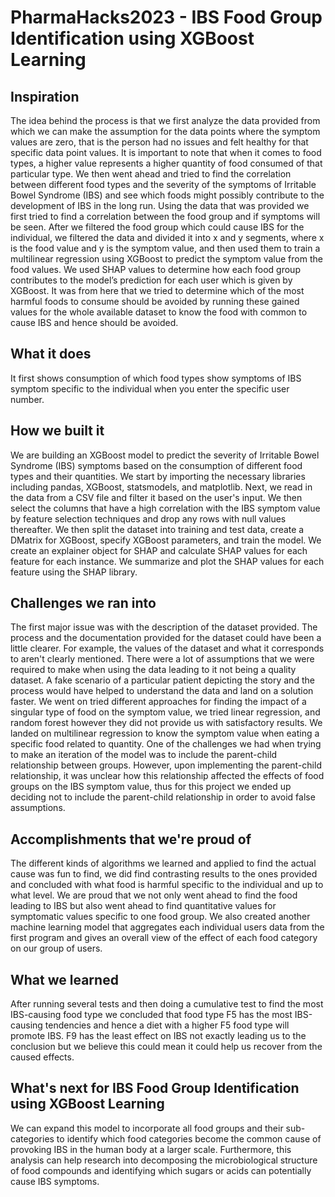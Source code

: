 # PharmaHacks2023 - IBS Food Group Identification using XGBoost Learning
## Inspiration
The idea behind the process is that we first analyze the data provided from which we can make the assumption for the data points where the symptom values are zero, that is the person had no issues and felt healthy for that specific data point values. It is important to note that when it comes to food types, a higher value represents a higher quantity of food consumed of that particular type. We then went ahead and tried to find the correlation between different food types and the severity of the symptoms of Irritable Bowel Syndrome (IBS) and see which foods might possibly contribute to the development of IBS in the long run. Using the data that was provided we first tried to find a correlation between the food group and if symptoms will be seen. After we filtered the food group which could cause IBS for the individual, we filtered the data and divided it into x and y segments, where x is the food value and y is the symptom value, and then used them to train a multilinear regression using XGBoost to predict the symptom value from the food values. We used SHAP values to determine how each food group contributes to the model’s prediction for each user which is given by XGBoost. It was from here that we tried to determine which of the most harmful foods to consume should be avoided by running these gained values for the whole available dataset to know the food with common to cause IBS and hence should be avoided. 

## What it does
It first shows consumption of which food types show symptoms of IBS symptom specific to the individual when you enter the specific user number.

## How we built it
We are building an XGBoost model to predict the severity of Irritable Bowel Syndrome (IBS) symptoms based on the consumption of different food types and their quantities. We start by importing the necessary libraries including pandas, XGBoost, statsmodels, and matplotlib. Next, we read in the data from a CSV file and filter it based on the user's input. We then select the columns that have a high correlation with the IBS symptom value by feature selection techniques and drop any rows with null values thereafter. We then split the dataset into training and test data, create a DMatrix for XGBoost, specify XGBoost parameters, and train the model. We create an explainer object for SHAP and calculate SHAP values for each feature for each instance. We summarize and plot the SHAP values for each feature using the SHAP library.

## Challenges we ran into
The first major issue was with the description of the dataset provided. The process and the documentation provided for the dataset could have been a little clearer. For example, the values of the dataset and what it corresponds to aren't clearly mentioned. There were a lot of assumptions that we were required to make when using the data leading to it not being a quality dataset.  A fake scenario of a particular patient depicting the story and the process would have helped to understand the data and land on a solution faster. We went on tried different approaches for finding the impact of a singular type of food on the symptom value, we tried linear regression, and random forest however they did not provide us with satisfactory results. We landed on multilinear regression to know the symptom value when eating a specific food related to quantity. One of the challenges we had when trying to make an iteration of the model was to include the parent-child relationship between groups. However, upon implementing the parent-child relationship, it was unclear how this relationship affected the effects of food groups on the IBS symptom value, thus for this project we ended up deciding not to include the parent-child relationship in order to avoid false assumptions. 

## Accomplishments that we're proud of
The different kinds of algorithms we learned and applied to find the actual cause was fun to find, we did find contrasting results to the ones provided and concluded with what food is harmful specific to the individual and up to what level. We are proud that we not only went ahead to find the food leading to IBS but also went ahead to find quantitative values for symptomatic values specific to one food group. We also  created another machine learning model that aggregates each individual users data from the first program and gives an overall view of the effect of each food category on our group of users.

## What we learned
After running several tests and then doing a cumulative test to find the most IBS-causing food type we concluded that food type F5 has the most IBS-causing tendencies and hence a diet with a higher F5 food type will promote IBS. F9 has the least effect on IBS not exactly leading us to the conclusion but we believe this could mean it could help us recover from the caused effects. 

## What's next for IBS Food Group Identification using XGBoost Learning
We can expand this model to incorporate all food groups and their sub-categories to identify which food categories become the common cause of provoking IBS in the human body at a larger scale. Furthermore, this analysis can help research into decomposing the microbiological structure of food compounds and identifying which sugars or acids can potentially cause IBS symptoms.
